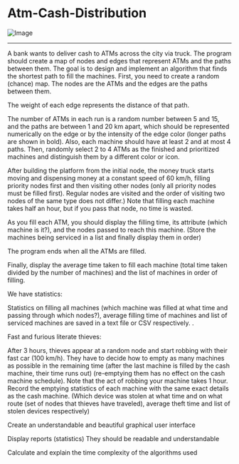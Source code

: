 # Atm-Cash-Distribution

![Image](https://github.com/user-attachments/assets/705eb747-22bb-4d8a-8141-e5f5d058129f)


----
A bank wants to deliver cash to ATMs across the city via truck. The program should create a map of nodes and edges that represent ATMs and the paths between them. The goal is to design and implement an algorithm that finds the shortest path to fill the machines.
First, you need to create a random (chance) map. The nodes are the ATMs and the edges are the paths between them.

The weight of each edge represents the distance of that path.

The number of ATMs in each run is a random number between 5 and 15, and the paths are between 1 and 20 km apart, which should be represented numerically on the edge or by the intensity of the edge color (longer paths are shown in bold). Also, each machine should have at least 2 and at most 4 paths. Then, randomly select 2 to 4 ATMs as the finished and prioritized machines and distinguish them by a different color or icon.

After building the platform from the initial node, the money truck starts moving and dispensing money at a constant speed of 60 km/h, filling priority nodes first and then visiting other nodes (only all priority nodes must be filled first). Regular nodes are visited and the order of visiting two nodes of the same type does not differ.) Note that filling each machine takes half an hour, but if you pass that node, no time is wasted.

As you fill each ATM, you should display the filling time, its attribute (which machine is it?), and the nodes passed to reach this machine. (Store the machines being serviced in a list and finally display them in order)

The program ends when all the ATMs are filled.

Finally, display the average time taken to fill each machine (total time taken divided by the number of machines) and the list of machines in order of filling.

We have statistics:

Statistics on filling all machines (which machine was filled at what time and passing through which nodes?), average filling time of machines and list of serviced machines are saved in a text file or CSV respectively. .

Fast and furious literate thieves:

After 3 hours, thieves appear at a random node and start robbing with their fast car (100 km/h). They have to decide how to empty as many machines as possible in the remaining time (after the last machine is filled by the cash machine, their time runs out) (re-emptying them has no effect on the cash machine schedule). Note that the act of robbing your machine takes 1 hour. Record the emptying statistics of each machine with the same exact details as the cash machine. (Which device was stolen at what time and on what route (set of nodes that thieves have traveled), average theft time and list of stolen devices respectively)

Create an understandable and beautiful graphical user interface

Display reports (statistics) They should be readable and understandable

Calculate and explain the time complexity of the algorithms used
